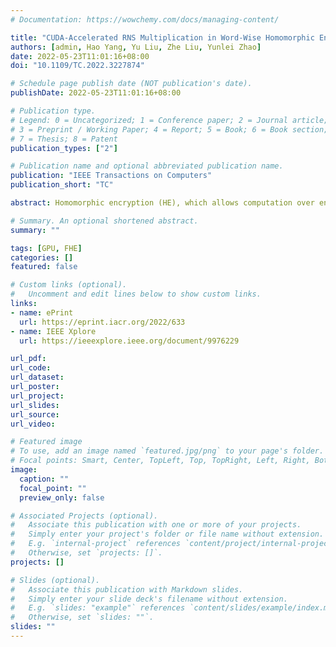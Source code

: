```yaml
---
# Documentation: https://wowchemy.com/docs/managing-content/

title: "CUDA-Accelerated RNS Multiplication in Word-Wise Homomorphic Encryption Schemes"
authors: [admin, Hao Yang, Yu Liu, Zhe Liu, Yunlei Zhao]
date: 2022-05-23T11:01:16+08:00
doi: "10.1109/TC.2022.3227874"

# Schedule page publish date (NOT publication's date).
publishDate: 2022-05-23T11:01:16+08:00

# Publication type.
# Legend: 0 = Uncategorized; 1 = Conference paper; 2 = Journal article;
# 3 = Preprint / Working Paper; 4 = Report; 5 = Book; 6 = Book section;
# 7 = Thesis; 8 = Patent
publication_types: ["2"]

# Publication name and optional abbreviated publication name.
publication: "IEEE Transactions on Computers"
publication_short: "TC"

abstract: Homomorphic encryption (HE), which allows computation over encrypted data, has often been used to preserve privacy. However, the computationally heavy nature and complexity of network topologies make the deployment of HE schemes in the Internet of Things (IoT) scenario difficult. In this work, we propose CARM, the first optimized GPU implementation that covers BGV, BFV and CKKS, targeting for accelerating homomorphic multiplication using GPU in heterogeneous IoT systems. We offer constant-time low-level arithmetic with minimum instructions and memory usage, as well as performance- and memory-prior configurations, and exploit a parametric and generic design, and offer various trade-offs between resource and efficiency, yielding a solution suitable for accelerating RNS homomorphic multiplication on both high-performance and embedded GPUs. Through this, we can offer more real-time evaluation results and relieve the computational pressure on cloud devices. We deploy our implementations on two GPUs and achieve up to 378.4$\times$, 234.5$\times$, and 287.2$\times$ speedup for homomorphic multiplication of BGV, BFV, and CKKS on Tesla V100S, and 8.8$\times$, 9.2$\times$, and 10.3$\times$ on Jetson AGX Xavier, respectively.

# Summary. An optional shortened abstract.
summary: ""

tags: [GPU, FHE]
categories: []
featured: false

# Custom links (optional).
#   Uncomment and edit lines below to show custom links.
links:
- name: ePrint
  url: https://eprint.iacr.org/2022/633
- name: IEEE Xplore
  url: https://ieeexplore.ieee.org/document/9976229

url_pdf:
url_code:
url_dataset:
url_poster:
url_project:
url_slides:
url_source:
url_video:

# Featured image
# To use, add an image named `featured.jpg/png` to your page's folder. 
# Focal points: Smart, Center, TopLeft, Top, TopRight, Left, Right, BottomLeft, Bottom, BottomRight.
image:
  caption: ""
  focal_point: ""
  preview_only: false

# Associated Projects (optional).
#   Associate this publication with one or more of your projects.
#   Simply enter your project's folder or file name without extension.
#   E.g. `internal-project` references `content/project/internal-project/index.md`.
#   Otherwise, set `projects: []`.
projects: []

# Slides (optional).
#   Associate this publication with Markdown slides.
#   Simply enter your slide deck's filename without extension.
#   E.g. `slides: "example"` references `content/slides/example/index.md`.
#   Otherwise, set `slides: ""`.
slides: ""
---
```

